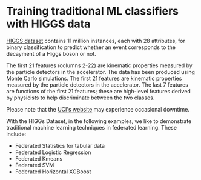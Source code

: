 
# Training traditional ML classifiers with HIGGS data

[HIGGS dataset](https://archive.ics.uci.edu/dataset/280/higgs) contains 11 million instances, each with 28 attributes, for binary classification to predict whether an event corresponds to the decayment of a Higgs boson or not.

The first 21 features (columns 2-22) are kinematic properties measured by the particle detectors in the accelerator. 
The data has been produced using Monte Carlo simulations. The first 21 features are kinematic properties measured by the particle detectors in the accelerator. The last 7 features are functions of the first 21 features; these are high-level features derived by physicists to help discriminate between the two classes.

Please note that the [UCI's website](https://archive.ics.uci.edu/dataset/280/higgs) may experience occasional downtime.

With the HIGGs Dataset, in the following examples, we like to demonstrate traditional machine learning techniques in federated learning.
These include:

* Federated Statistics for tabular data
* Federated Logistic Regression
* Federated Kmeans
* Federated SVM
* Federated Horizontal XGBoost

